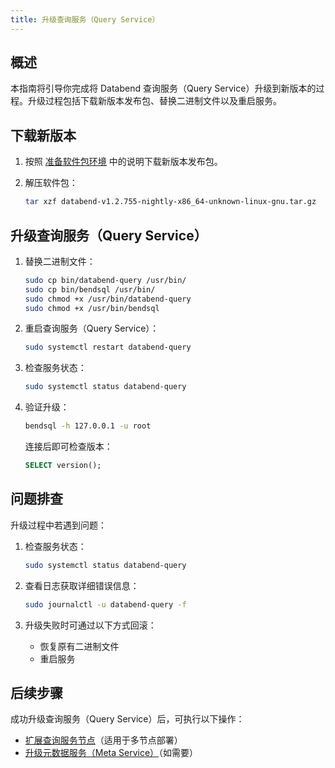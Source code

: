 ```yaml
---
title: 升级查询服务（Query Service）
---
```


## 概述

本指南将引导你完成将 Databend 查询服务（Query Service）升级到新版本的过程。升级过程包括下载新版本发布包、替换二进制文件以及重启服务。

## 下载新版本

1. 按照 [准备软件包环境](01-prepare.md) 中的说明下载新版本发布包。

2. 解压软件包：
   ```bash
   tar xzf databend-v1.2.755-nightly-x86_64-unknown-linux-gnu.tar.gz
   ```

## 升级查询服务（Query Service）

1. 替换二进制文件：
   ```bash
   sudo cp bin/databend-query /usr/bin/
   sudo cp bin/bendsql /usr/bin/
   sudo chmod +x /usr/bin/databend-query
   sudo chmod +x /usr/bin/bendsql
   ```

2. 重启查询服务（Query Service）：
   ```bash
   sudo systemctl restart databend-query
   ```

3. 检查服务状态：
   ```bash
   sudo systemctl status databend-query
   ```

4. 验证升级：
   ```bash
   bendsql -h 127.0.0.1 -u root
   ```

   连接后即可检查版本：
   ```sql
   SELECT version();
   ```

## 问题排查

升级过程中若遇到问题：

1. 检查服务状态：
   ```bash
   sudo systemctl status databend-query
   ```

2. 查看日志获取详细错误信息：
   ```bash
   sudo journalctl -u databend-query -f
   ```

3. 升级失败时可通过以下方式回滚：
   - 恢复原有二进制文件
   - 重启服务

## 后续步骤

成功升级查询服务（Query Service）后，可执行以下操作：
- [扩展查询服务节点](05-scale-query.md)（适用于多节点部署）
- [升级元数据服务（Meta Service）](06-upgrade-metasrv.md)（如需要）